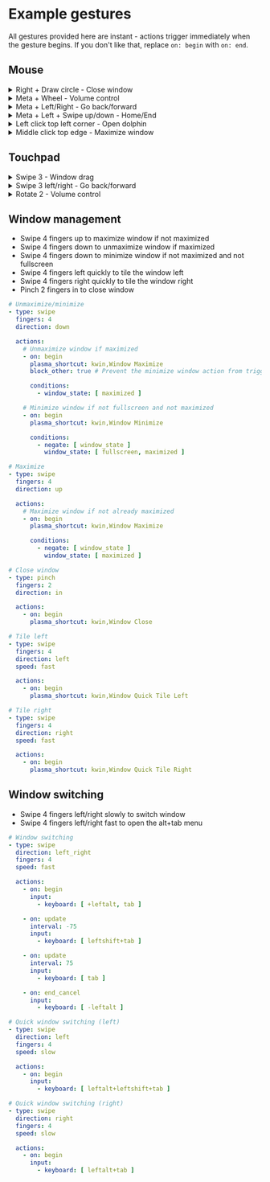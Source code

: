 # Example gestures
All gestures provided here are instant - actions trigger immediately when the gesture begins. If you don't like that, replace ``on: begin`` with ``on: end``.

## Mouse
<details>
  <summary>Right + Draw circle - Close window</summary>

  ```yaml
  - type: stroke
    strokes: [ 'PAsAXx8PClkXEg1PDRkRRwUiFj8BLBo1ADcdKQJAIR0ISCQUEU8oCilYMQBFWDv4TlU/8FpPRORgR0fXZDtLzGMzTsReJ1O8WyFVslEZWqo4DmQA' ]
    mouse_buttons: [ right ]

    actions:
      - plasma_shortcut: kwin,Window Close
  ```
</details>
<details>
  <summary>Meta + Wheel - Volume control</summary>
  
  ```yaml
  - type: wheel
    direction: up
    keyboard_modifiers: [ meta ]

    actions:
      - input:
        - keyboard: [ volumeup ]

  - type: wheel
    direction: down
    keyboard_modifiers: [ meta ]

    actions:
      - input:
        - keyboard: [ volumedown ]
  ```
</details>
<details>
  <summary>Meta + Left/Right - Go back/forward</summary>

  ```yaml
  - type: press
    keyboard_modifiers: [ meta ]
    mouse_buttons: [ left ]
    instant: true

    actions:
      - on: begin
        input:
          - mouse: [ back ]

  - type: press
    keyboard_modifiers: [ meta ]
    mouse_buttons: [ right ]
    instant: true

    actions:
      - on: begin
        input:
          - mouse: [ forward ]
  ```
</details>
<details>
  <summary>Meta + Left + Swipe up/down - Home/End</summary>
  
  ```yaml
  - type: swipe
    direction: up
    keyboard_modifiers: [ meta ]
    mouse_buttons: [ left ]

    actions:
      - on: begin
        input:
          - keyboard: [ leftctrl+home ]

  - type: swipe
    direction: down
    keyboard_modifiers: [ meta ]
    mouse_buttons: [ left ]

    actions:
      - on: begin
        input:
          - keyboard: [ leftctrl+end ]
  ```
</details>
<details>
  <summary>Left click top left corner - Open dolphin</summary>

  ```yaml
  - type: press
    mouse_buttons: [ left ]
    begin_positions: [ 0%;0% - 0.01%;0.01% ]
    press_instant: true

    actions:
      - on: begin
        command: dolphin
  ```
</details>
<details>
  <summary>Middle click top edge - Maximize window</summary>

  ```yaml
  - type: press
    mouse_buttons: [ middle ]
    begin_positions: [ 0%;0% - 100%;0.01% ]
    instant: true

    actions:
      - on: begin
        plasma_shortcut: kwin,Window Maximize
  ```
</details>

## Touchpad
<details>
  <summary>Swipe 3 - Window drag</summary>

  Swipe gestures have a different acceleration profile. You can change *Device.delta_multiplier* to make the gesture faster or slower.

  ```yaml
  - type: swipe
    direction: any
    fingers: 3

    actions:
      - on: begin
        input:
          - keyboard: [ +leftmeta ]
          - mouse: [ +left ]

      - on: update
        input:
          - mouse: [ move_by_delta ]

      - on: end_cancel
        input:
          - keyboard: [ -leftmeta ]
          - mouse: [ -left ]
```
</details>
<details>
  <summary>Swipe 3 left/right - Go back/forward</summary>
  
  ```yaml
  - type: swipe
    fingers: 3
    direction: left

    actions:
      - on: begin
        input:
          - mouse: [ back ]

  - type: swipe
    fingers: 3
    direction: right

    actions:
      - on: begin
        input:
          - mouse: [ forward ]
  ```
  
</details>
<details>
  <summary>Rotate 2 - Volume control</summary>

  ```yaml
  - type: rotate
    fingers: 2
    direction: any

    actions:
      - on: update
        interval: -10
        input:
          - keyboard: [ volumedown ]

      - on: update
        interval: 10
        input:
          - keyboard: [ volumeup ]
  ```
</details>

## Window management
- Swipe 4 fingers up to maximize window if not maximized
- Swipe 4 fingers down to unmaximize window if maximized
- Swipe 4 fingers down to minimize window if not maximized and not fullscreen
- Swipe 4 fingers left quickly to tile the window left
- Swipe 4 fingers right quickly to tile the window right
- Pinch 2 fingers in to close window

```yaml
# Unmaximize/minimize
- type: swipe
  fingers: 4
  direction: down

  actions:
    # Unmaximize window if maximized
    - on: begin
      plasma_shortcut: kwin,Window Maximize
      block_other: true # Prevent the minimize window action from triggering during the same gesture

      conditions:
        - window_state: [ maximized ]

    # Minimize window if not fullscreen and not maximized
    - on: begin
      plasma_shortcut: kwin,Window Minimize

      conditions:
        - negate: [ window_state ]
          window_state: [ fullscreen, maximized ]

# Maximize
- type: swipe
  fingers: 4
  direction: up

  actions:
    # Maximize window if not already maximized
    - on: begin
      plasma_shortcut: kwin,Window Maximize

      conditions:
        - negate: [ window_state ]
          window_state: [ maximized ]

# Close window
- type: pinch
  fingers: 2
  direction: in

  actions:
    - on: begin
      plasma_shortcut: kwin,Window Close

# Tile left
- type: swipe
  fingers: 4
  direction: left
  speed: fast

  actions:
    - on: begin
      plasma_shortcut: kwin,Window Quick Tile Left

# Tile right
- type: swipe
  fingers: 4
  direction: right
  speed: fast

  actions:
    - on: begin
      plasma_shortcut: kwin,Window Quick Tile Right
```

## Window switching
- Swipe 4 fingers left/right slowly to switch window
- Swipe 4 fingers left/right fast to open the alt+tab menu

```yaml
# Window switching
- type: swipe
  direction: left_right
  fingers: 4
  speed: fast

  actions:
    - on: begin
      input:
        - keyboard: [ +leftalt, tab ]

    - on: update
      interval: -75
      input:
        - keyboard: [ leftshift+tab ]

    - on: update
      interval: 75
      input:
        - keyboard: [ tab ]

    - on: end_cancel
      input:
        - keyboard: [ -leftalt ]

# Quick window switching (left)
- type: swipe
  direction: left
  fingers: 4
  speed: slow

  actions:
    - on: begin
      input:
        - keyboard: [ leftalt+leftshift+tab ]

# Quick window switching (right)
- type: swipe
  direction: right
  fingers: 4
  speed: slow

  actions:
    - on: begin
      input:
        - keyboard: [ leftalt+tab ]
```